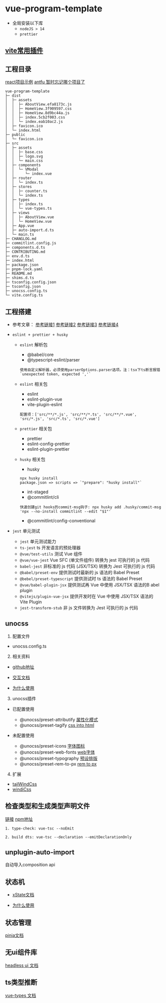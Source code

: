 # vue-program-template

+ 全局安装以下库
    + `nodeJS > 14`
    + `prettier`

## [vite常用插件](https://juejin.cn/post/6998059092497399845)

## 工程目录

[react项目示例](https://github.com/alan2207/bulletproof-react)
[antfu 暂时忘记哪个项目了](https://github.com/antfu)

``` tree
vue-program-template
├─ dist
│  ├─ assets
│  │  ├─ AboutView.efa8173c.js
│  │  ├─ HomeView.3f909597.css
│  │  ├─ HomeView.8d9bc44a.js
│  │  ├─ index.5cb2f003.css
│  │  └─ index.eab10ac2.js
│  ├─ favicon.ico
│  └─ index.html
├─ public
│  └─ favicon.ico
├─ src
│  ├─ assets
│  │  ├─ base.css
│  │  ├─ logo.svg
│  │  └─ main.css
│  ├─ components
│  │  └─ VModal
│  │     └─ index.vue
│  ├─ router
│  │  └─ index.ts
│  ├─ stores
│  │  ├─ counter.ts
│  │  └─ index.ts
│  ├─ types
│  │  ├─ index.ts
│  │  └─ vue-types.ts
│  ├─ views
│  │  ├─ AboutView.vue
│  │  └─ HomeView.vue
│  ├─ App.vue
│  ├─ auto-import.d.ts
│  └─ main.ts
├─ CHANGLOG.md
├─ commitlint.config.js
├─ components.d.ts
├─ CONTRIBUTING.md
├─ env.d.ts
├─ index.html
├─ package.json
├─ pnpm-lock.yaml
├─ README.md
├─ shims.d.ts
├─ tsconfig.config.json
├─ tsconfig.json
├─ unocss.config.ts
└─ vite.config.ts
```

## 工程搭建

- 参考文章：
[参考链接1](https://cn.vuejs.org/guide/quick-start.html#creating-a-vue-application)
[参考链接2](https://segmentfault.com/a/1190000041954694)
[参考链接3](https://juejin.cn/post/6951649464637636622#heading-15)
[参考链接4](https://juejin.cn/post/7091667988163592222)

- `eslint + prettier + husky`
    - `eslint` 解析包
        - @babel/core
        - @typescript-eslint/parser
        ```
        使用自定义解析器，必须使用parserOptions.parser选项。注：tsx下ts断言报错`unexpected token, expected ','`
        ```

    - `eslint` 相关包
        - eslint
        - eslint-plugin-vue
        - vite-plugin-eslint
        ```
        配置项：['src/**/*.js', 'src/**/*.ts', 'src/**/*.vue', 'src/*.js', 'src/*.ts', 'src/*.vue']
        ```

    - `prettier` 相关包
        - prettier
        - eslint-config-prettier
        - eslint-plugin-prettier

    - `husky` 相关包
        - husky
        ```
        npx husky install
        package.json => scripts => `"prepare": "husky install"`
        ```
        - int-staged
        - @commitlint/cli
        ```
        快速创建git hooks的commit-msg钩子: npx husky add .husky/commit-msg 'npx --no-install commitlint --edit "$1"'
        ```
        - @commitlint/config-conventional

- `jest` 单元测试
    - `jest` 单元测试能力
    - `ts-jest` ts 开发语言的预处理器
    - `@vue/test-utils` 测试 Vue 组件
    - `@vue/vue-jest` Vue SFC (单文件组件) 转换为 jest 可执行的 js 代码
    - `babel-jest` 非标准的 js 代码 (JSX/TSX) 转换为 Jest 可执行的 js 代码
    - `@babel/preset-env` 提供测试时最新的 js 语法的 Babel Preset
    - `@bebel/preset-typescript` 提供测试时 ts 语法的 Babel Preset
    - `@vue/babel-plugin-jsx` 提供测试再 Vue 中使用 JSX/TSX 语法的B abel plugin
    - `@vitejs/plugin-vue-jsx` 提供开发时在 Vue 中使用 JSX/TSX 语法的 Vite Plugin
    - `jest-transform-stub` 非 js 文件转换为 Jest 可执行的 js 代码

## unocss

1. 配置文件
- unocss.config.ts

2. 相关资料
- [github地址](https://github.com/unocss/unocss)

- [交互文档](https://uno.antfu.me/)

- [为什么使用](https://zhuanlan.zhihu.com/p/425814828)

3. unocss插件
- 已配置使用
    - @unocss/preset-attributify [属性化模式](https://github.com/unocss/unocss/tree/main/packages/preset-attributify)
    - @unocss/preset-tagify [css into html](https://github.com/unocss/unocss/tree/main/packages/preset-tagify)

- 未配置使用
    - @unocss/preset-icons [字体图标](https://github.com/unocss/unocss/tree/main/packages/preset-icons)
    - @unocss/preset-web-fonts [web字体](https://github.com/unocss/unocss/tree/main/packages/preset-web-fonts)
    - @unocss/preset-typography [预设排版](https://github.com/unocss/unocss/tree/main/packages/preset-typography)
    - @unocss/preset-rem-to-px [rem to px](https://github.com/unocss/unocss/tree/main/packages/preset-rem-to-px)

4. 扩展
- [tailWindCss](https://www.tailwindcss.cn/docs/padding)
- [windiCss](https://windicss.org/guide/)

## 检查类型和生成类型声明文件
[链接](https://cn.vuejs.org/guide/typescript/overview.html#ide-support)
[npm地址](https://www.npmjs.com/package/vue-tsc)
```vue-tsc
1. type-check: vue-tsc --noEmit

2. build dts: vue-tsc --declaration --emitDeclarationOnly

```

## unplugin-auto-import
自动导入composition api

## 状态机
+ [xState文档](https://xstate.js.org/docs)

+ [为什么使用]()

## 状态管理
[pinia文档](https://pinia.vuejs.org/)

## 无ui组件库
[headless ui 文档](https://headlessui.com/)

## ts类型推断
[vue-types 文档](https://dwightjack.github.io/vue-types/guide/validators.html#native-validators)